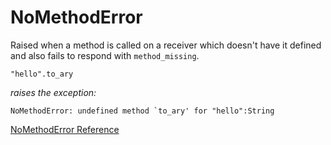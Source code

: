 # NoMethodError

Raised when a method is called on a receiver which doesn't have it defined and
also fails to respond with `method_missing`.

    "hello".to_ary

*raises the exception:*

    NoMethodError: undefined method `to_ary' for "hello":String

[NoMethodError Reference](http://ruby-doc.org/core-2.5.0/NoMethodError.html)
